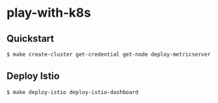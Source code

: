 # play-with-k8s

## Quickstart

```bash
$ make create-cluster get-credential get-node deploy-metricserver
```


## Deploy Istio

```bash
$ make deploy-istio deploy-istio-dashboard
```